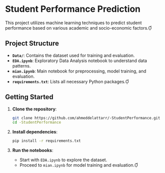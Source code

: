 # Student Performance Prediction

This project utilizes machine learning techniques to predict student performance based on various academic and socio-economic factors.

## Project Structure

- **`Data/`**: Contains the dataset used for training and evaluation.
- **`EDA.ipynb`**: Exploratory Data Analysis notebook to understand data patterns.
- **`mian.ipynb`**: Main notebook for preprocessing, model training, and evaluation.
- **`requirements.txt`**: Lists all necessary Python packages.

## Getting Started

1. **Clone the repository**:
   ```bash
   git clone https://github.com/ahmeddelattarr/-StudentPerformance.git
   cd -StudentPerformance
   ```

2. **Install dependencies**:
   ```bash
   pip install -r requirements.txt
   ```

3. **Run the notebooks**:
   - Start with `EDA.ipynb` to explore the dataset.
   - Proceed to `mian.ipynb` for model training and evaluation.

